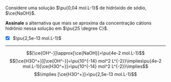 Considere uma solução $\pu{0,04 mol.L-1}$ de hidróxido de sódio, $\ce{NaOH}$.

**Assinale** a alternativa que mais se aproxima da concentração cátions hidrônio nessa solução em $\pu{25 \degree C}$.

- [x] $\pu{2,5e-13 mol.L-1}$

---

$$[\ce{OH^-}]\approx[\ce{NaOH}]=\pu{4e-2 mol.L-1}$$
$$[\ce{H3O^+}][\ce{OH^-}]=\pu{10^{-14} mol^2 L^{-2}}\implies\pu{4e-2 mol.L-1}[\ce{H3O^+}]=\pu{10^{-14} mol^2 L^{-2}}\implies$$
$$\implies [\ce{H3O^+}]=\pu{2,5e-13 mol.L-1}$$
